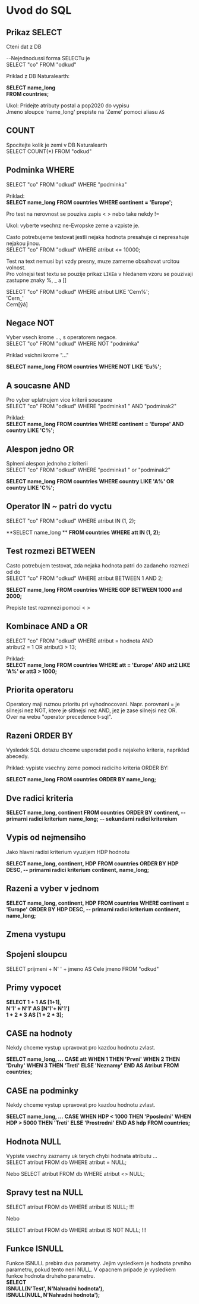 # Uvod do SQL 

## Prikaz SELECT
Cteni dat z DB 

--Nejednodussi forma SELECTu je <br>
SELECT "co" FROM "odkud"

Priklad z DB Naturalearth: <br>

**SELECT name_long** <br>
**FROM countries;** <br>


Ukol: Pridejte atributy postal a pop2020 do vypisu <br>
Jmeno sloupce 'name_long' prepiste na 'Zeme' pomoci aliasu `AS`

## COUNT
Spocitejte kolik je zemi v DB Naturalearth <br>
SELECT COUNT(*) FROM "odkud" <br>

## Podminka WHERE
SELECT "co" FROM "odkud" WHERE "podminka" <br>

Priklad: <br/> 
**SELECT name_long**
**FROM countries**
**WHERE continent = 'Europe';**


Pro test na nerovnost se pouziva zapis < > nebo take nekdy != <br>

Ukol: vyberte vsechnz ne-Evropske zeme a vzpiste je. <br>

Casto potrebujeme testovat jestli nejaka hodnota presahuje ci nepresahuje nejakou jinou. <br>
SELECT "co" FROM "odkud" WHERE atribut <= 10000; <br/> 

Test na text nemusi byt vzdy presny, muze zamerne obsahovat urcitou volnost. <br>
Pro volnejsi test textu se pouzije prikaz `LIKE`a v hledanem vzoru se pouzivaji zastupne znaky %, _ a [] <br>

SELECT "co" FROM "odkud" WHERE atribut LIKE 'Cern%'; <br>
'Cern_' <br>
Cern[ýá] <br>

## Negace NOT
Vyber vsech krome ..., s operatorem negace. <br>
SELECT "co" FROM "odkud" WHERE NOT "podminka" <br>

Priklad vsichni krome "..." <br>

**SELECT name_long**
**FROM countries**
**WHERE NOT LIKE 'Eu%';**

## A soucasne AND
Pro vyber uplatnujem vice kriterii soucasne <br>
SELECT "co" FROM "odkud" WHERE "podminka1 " AND "podminak2" <br>

Priklad: <br> 
**SELECT name_long**
**FROM countries**
**WHERE continent = 'Europe' AND**
**country LIKE 'C%';**

## Alespon jedno OR 
Splneni alespon jednoho z kriterii <br>
SELECT "co" FROM "odkud" WHERE "podminka1 " or "podminak2" <br>

**SELECT name_long**
**FROM countries**
**WHERE country LIKE 'A%' OR**
**country LIKE 'C%';**

## Operator IN ~ patri do vyctu 
SELECT "co" FROM "odkud" WHERE atribut IN (1, 2); <br>

**SELECT name_long **
**FROM countries**
**WHERE att IN (1, 2);**

## Test rozmezi BETWEEN 
Casto potrebujem testovat, zda nejaka hodnota patri do zadaneho rozmezi od do <br>
SELECT "co" FROM "odkud" WHERE atribut BETWEEN 1 AND 2; <br>

**SELECT name_long**
**FROM countries**
**WHERE GDP BETWEEN 1000 and 2000;**

Prepiste test rozmnezi pomoci < > <br>

## Kombinace AND a OR 
SELECT "co" FROM "odkud" WHERE atribut = hodnota AND <br>
                               atribut2 = 1 OR atribut3 > 13; 

Priklad: <br>
**SELECT name_long**
**FROM countries**
**WHERE att = 'Europe' AND**
**att2 LIKE 'A%' or att3 > 1000;**

## Priorita operatoru 
Operatory maji ruznou prioritu pri vyhodnocovani. Napr. porovnani = je silnejsi nez NOT, ktere je sitlnejsi nez AND, jez je zase silnejsi nez OR. <br>
Over na webu "operator precedence t-sql". <br>

## Razeni ORDER BY 
Vysledek SQL dotazu chceme usporadat podle nejakeho kriteria, napriklad abecedy. <br>

Priklad: vypiste vsechny zeme pomoci radiciho kriteria ORDER BY: <br>

**SELECT name_long**
**FROM countries**
**ORDER BY name_long;**

## Dve radici kriteria 
**SELECT name_long, continent**
**FROM countries**
**ORDER BY**
  **continent, -- primarni radici kriterium**
  **name_long; -- sekundarni radici kritereium**

## Vypis od nejmensiho 
Jako hlavni radixi kriterium vyuzijem HDP hodnotu <br>

**SELECT name_long, continent, HDP**
**FROM countries**
**ORDER BY**
  **HDP DESC, -- primarni radici kriterium**
  **continent,**
  **name_long;**

## Razeni a vyber v jednom 
**SELECT name_long, continent, HDP**
**FROM countries**
**WHERE continent = 'Europe'**
**ORDER BY**
  **HDP DESC, -- primarni radici kriterium**
  **continent,**
  **name_long;**

## Zmena vystupu 

## Spojeni sloupcu 
SELECT prijmeni + N' ' + jmeno AS Cele jmeno FROM "odkud" <br>

## Primy vypocet 
**SELECT 1 + 1 AS [1+1],  <br>**
       **N'1' + N'1' AS [N'1'+ N'1']  <br>**
       **1 + 2 * 3 AS [1 + 2 * 3]; <br>**

## CASE na hodnoty 
Nekdy chceme vystup upravovat pro kazdou hodnotu zvlast. <br>

**SEELCT name_long, ...**
  **CASE att**
    **WHEN 1 THEN 'Prvni'**
    **WHEN 2 THEN 'Druhy'**
    **WHEN 3 THEN 'Treti'**
    **ELSE 'Neznamy'**
  **END AS Atribut**
**FROM countries;**

## CASE na podminky 
Nekdy chceme vystup upravovat pro kazdou hodnotu zvlast. <br>

**SEELCT name_long, ...**
  **CASE**
    **WHEN HDP < 1000 THEN 'Pposledni'**
    **WHEN HDP > 5000 THEN 'Treti'**
    **ELSE 'Prostredni'**
  **END AS hdp**
**FROM countries;**

## Hodnota NULL 
Vypiste vsechny zaznamy uk terych chybi hodnata atributu ... <br>
SELECT atribut FROM db WHERE atribut = NULL; <br>

Nebo 
SELECT atribut FROM db WHERE atribut <> NULL;  <br>

## Spravy test na NULL 
SELECT atribut FROM db WHERE atribut IS NULL;  !!! <br>

Nebo <br>

SELECT atribut FROM db WHERE atribut IS NOT NULL;  !!! <br>

## Funkce ISNULL 
Funkce ISNULL prebira dva parametry. Jejim vysledkem je hodnota prvniho parametru, pokud tento neni NULL. V opacnem pripade je vysledkem funkce hodnota druheho parametru. <br>
**SELECT** <br>
  **ISNULL(N'Test', N'Nahradni hodnota'),** <br>
  **ISNULL(NULL, N'Nahradni hodnota');** <br>



